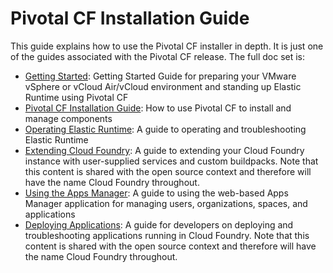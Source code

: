 Pivotal CF Installation Guide
========

This guide explains how to use the Pivotal CF installer in depth. It is
just one of the guides associated with the Pivotal CF release. The
full doc set is:

*  [Getting Started](https://github.com/pivotal-cf/docs-pcf-gsg): Getting Started Guide for preparing your VMware vSphere or vCloud Air/vCloud environment and standing up Elastic Runtime using Pivotal CF
*  [Pivotal CF Installation Guide](https://github.com/pivotal-cf/pcf-docs): How to use Pivotal CF to install and manage components
*  [Operating Elastic Runtime](https://github.com/pivotal-cf/docs-ops-guide): A guide to operating and troubleshooting Elastic Runtime
*  [Extending Cloud Foundry](https://github.com/cloudfoundry/docs-extend-cloudfoundry): A guide to extending your Cloud Foundry instance with user-supplied services and custom buildpacks. Note that this content is shared with the open source context and therefore will have the name Cloud Foundry throughout.
*  [Using the Apps Manager](https://github.com/pivotal-cf/docs-pivotalcf-console): A guide to using the web-based Apps Manager application for managing users, organizations, spaces, and applications
*  [Deploying Applications](https://github.com/cloudfoundry/docs-dev-guide): A guide for developers on deploying and troubleshooting applications running in Cloud Foundry. Note that this content is shared with the open source context and therefore will have the name Cloud Foundry throughout.
